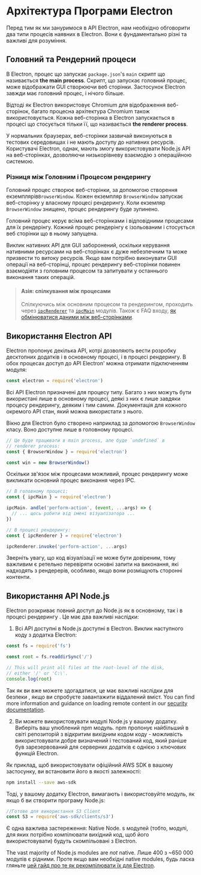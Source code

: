 # Архітектура Програми Electron

Перед тим як ми зануримося в API Electron, нам необхідно обговорити два типи процесів наявних в Electron. Вони є фундаментально різні та важливі для розуміння.

## Головний та Рендерний процеси

В Electron, процес що запускає `package.json`'s `main` скрипт що називається __the main process__. Скрипт, що запускає головний процес, може відображати GUI створюючи веб сторінки. Застосунок Electron завжди має головний процес, і нічого більше.

Відтоді як Electron використовує Chromium для відображення веб-сторінок, багато процесна архітектура Chromium також використовується. Кожна веб-сторінка в Electron запускається в процесі що стосується тільки її, що називається __the renderer process__.

У нормальних браузерах, веб-сторінки зазвичай виконуються в тестових середовищах і не мають доступу до нативних ресурсів. Користувачі Electron, однак, мають змогу використовувати Node.js API на веб-сторінках, дозволяючи низькорівневу взаємодію з операційною системою.

### Різниця між Головним і Процесом рендерингу

Головний процес створює веб-сторінки, за допомогою створення екземплярів`BrowserWindow`. Кожен екземпляр `BrowserWindow` запускає веб-сторінку у власному процесі рендерингу. Коли екземляр `BrowserWindow` знищено, процес рендерингу буде зупинено.

Головний процес керує всіма веб-сторінками і відповідними процесами для їх рендерінгу. Кожний процес рендерінгу є ізольованим і стосується веб сторінки що в ньому запущена.

Виклик нативних API для GUI заборонений, оскільки керування нативними ресурсами на веб-сторінках є дуже небезпечним та може призвести то витоку ресурсів. Якщо вам потрібно виконувати GUI операції на веб-сторінці, процес рендерингу веб-сторінки повинен взаємодіяти з головним процесом та запитувати у останнього виконання таких операцій.

> #### Азія: спілкування між процесами
> 
> Спілкуючись між основним процесом та рендерингом, проходить через [`ipcRenderer`](../api/ipc-renderer.md) та [`ipcMain`](../api/ipc-main.md) модулів. Також є FAQ входу, [як обмінюватися даними між веб-сторінками][share-data].


## Використання Electron API

Electron пропонує декілька API, котрі дозволяють вести розробку десктопних додатків і в основному процесі, і в процесі рендерингу. В обох процесах доступ до API Electron' можна отримати підключенням модуля:

```javascript
const electron = require('electron')
```

Всі API Electron призначені для процесу типу. Багато з них можуть бути використані лише в основному процесі, деякі з них є лише завдяки процесу рендерингу, деяким і тим самим. Документація для кожного окремого API стан, який можна використати з нього.

Вікно для Electron було створено наприклад за допомогою `BrowserWindow` класу. Воно доступне лише в головному процесі.

```javascript
// Це буде працювати в main process, але буде `undefined` в 
// renderer process:
const { BrowserWindow } = require('electron')

const win = new BrowserWindow()
```

Оскільки зв'язок між процесами можливий, процес рендерингу може викликати основний процес виконання через IPC.

```javascript
// В головному процесі:
const { ipcMain } = require('electron')

ipcMain. andle('perform-action', (event, ...args) => {
  // ... щось робити від імені візуалізатора ...
})

// В процесі рендерингу:
const { ipcRenderer } = require('electron')

ipcRenderer.invoke('perform-action', ...args)
```

Зверніть увагу, що код візуалізації не може бути довіреним, тому важливим є ретельно перевіряти основні запити на виконання, які надходять з рендерерів, особливо, якщо вони розміщують сторонні контенти.

## Використання API Node.js

Electron розкриває повний доступ до Node.js як в основному, так і в процесі рендерингу . Це має два важливі наслідки:

1) Всі API доступні в Node.js доступні в Electron. Виклик наступного коду з додатка Electron:

```javascript
const fs = require('fs')

const root = fs.readdirSync('/')

// This will print all files at the root-level of the disk,
// either '/' or 'C:\'.
console.log(root)
```

Так як ви вже можете здогадатися, це має важливі наслідки для безпеки , якщо ви спробуєте завантажити віддалений вміст. You can find more information and guidance on loading remote content in our [security documentation][security].

2) Ви можете використовувати модулі Node.js у вашому додатку. Виберіть ваш улюблений npm модуль. npm пропонує найбільший в світі репозиторій з відкритим вихідним кодом коду - можливість використовувати добре визначений і тестований код, який раніше був зарезервований для серверних додатків є однією з ключових функцій Electron.

Як приклад, щоб використовувати офіційний AWS SDK в вашому застосунку, ви встановити його в якості залежності:

```sh
npm install --save aws-sdk
```

Тоді, у вашому додатку Electron, вимагають і використовуйте модуль, як якщо б ви створити програму Node.js:

```javascript
//Готове для використання S3 Client
const S3 = require('aws-sdk/clients/s3')
```

Є одна важлива застереження: Native Node. s модулей (тобто, модулі, для яких потрібно компілювати вихідний код, щоб його використовувати) будуть скомпільовані з Electron.

The vast majority of Node.js modules are _not_ native. Лише 400 з ~650 000 модулів є рідними. Проте якщо вам необхідні native modules, будь ласка гляньте [цей гайд про те як рекомпілювати їх для Electron][native-node].

[security]: ./security.md
[native-node]: ./using-native-node-modules.md
[share-data]: ../faq.md#how-to-share-data-between-web-pages
